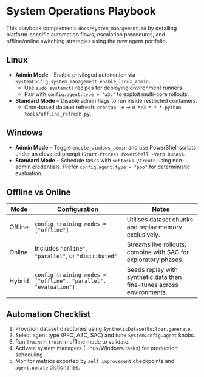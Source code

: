# System Operations Playbook

This playbook complements `docs/system_management.md` by detailing
platform-specific automation flows, escalation procedures, and offline/online
switching strategies using the new agent portfolio.

## Linux

- **Admin Mode** – Enable privileged automation via `SystemConfig.system_management.enable_linux_admin`.
  - Use `sudo systemctl` recipes for deploying environment runners.
  - Pair with `config.agent.type = "a3c"` to exploit multi-core rollouts.
- **Standard Mode** – Disable admin flags to run inside restricted containers.
  - Cron-based dataset refresh: `crontab -e` → `0 */3 * * * python tools/offline_refresh.py`.

## Windows

- **Admin Mode** – Toggle `enable_windows_admin` and use PowerShell scripts under
  an elevated prompt (`Start-Process PowerShell -Verb RunAs`).
- **Standard Mode** – Schedule tasks with `schtasks /Create` using non-admin
  credentials. Prefer `config.agent.type = "ppo"` for deterministic evaluation.

## Offline vs Online

| Mode | Configuration | Notes |
| --- | --- | --- |
| Offline | `config.training.modes = ["offline"]` | Utilises dataset chunks and replay memory exclusively. |
| Online | Includes `"online"`, `"parallel"`, or `"distributed"` | Streams live rollouts; combine with SAC for exploratory phases. |
| Hybrid | `config.training.modes = ["offline", "parallel", "evaluation"]` | Seeds replay with synthetic data then fine-tunes across environments. |

## Automation Checklist

1. Provision dataset directories using `SyntheticDatasetBuilder.generate`.
2. Select agent type (PPO, A3C, SAC) and tune `SystemConfig.agent` knobs.
3. Run `Trainer.train` in offline mode to validate.
4. Activate system managers (Linux/Windows tasks) for production scheduling.
5. Monitor metrics exported by `self_improvement` checkpoints and
   `agent.update` dictionaries.
